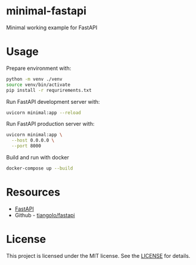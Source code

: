 # minimal-fastapi

Minimal working example for FastAPI

# Usage

Prepare environment with:

```bash
python -m venv ./venv
source venv/bin/activate
pip install -r requrirements.txt
```

Run FastAPI development server with:

```bash
uvicorn minimal:app --reload
```

Run FastAPI production server with:

```bash
uvicorn minimal:app \
  --host 0.0.0.0 \
  --port 8000
```

Build and run with docker

```bash
docker-compose up --build
```

# Resources

- [FastAPI](https://fastapi.tiangolo.com/)
- Github - [tiangolo/fastapi](https://github.com/tiangolo/fastapi)

# License 

This project is licensed under the MIT license. See the [LICENSE](LICENSE) for details.

